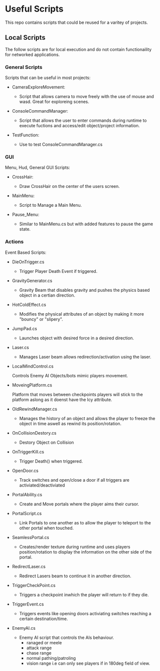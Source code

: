 # Useful Scripts

This repo contains scripts that could be reused for a varitey of projects.

## Local Scripts

The follow scripts are for local execution and do not contain functionaility for networked applications.

### General Scripts
Scripts that can be useful in most projects:


* CameraExploreMovement:

	- Script that allows camera to move freely with the use of mouse and wasd. Great for exploreing scenes.
	
* ConsoleCommandManager:
	
	- Script that allows the user to enter commands during runtime to execute fuctions and access/edit object/project information. 

* TestFunction:
	
	- Use to test ConsoleCommandManager.cs

### GUI
Menu, Hud, General GUI Scripts:

* CrossHair:
	
	- Draw CrossHair on the center of the users screen.

* MainMenu:
	
	- Script to Manage a Main Menu. 

* Pause_Menu:
	
	- Similar to MainMenu.cs but with added features to pause the game state.


### Actions

Event Based Scripts:


* DieOnTrigger.cs
	
	- Trigger Player Death Event if triggered.
	
* GravityGenerator.cs
	
	- Gravity Beam that disables gravity and pushes the physics based object in a certian direction.
	
* HotColdEffect.cs
	
	- Modifies the physical attributes of an object by making it more "bouncy" or "slipery".
	
* JumpPad.cs
	
	- Launches object with desired force in a desired direction.
	
* Laser.cs
	
	- Manages Laser beam allows redirection/activation using the laser.
	
* LocalMindControl.cs
	
	Controls Enemy AI Objects/bots mimic players movement.
	
* MoveingPlatform.cs
	
	Platform that moves between checkpoints players will stick to the platform aslong as it doenst have the Icy attribute.
	
* OldRewindManager.cs
	
	- Manages the history of an object and allows the player to freeze the object in time aswell as rewind its position/rotation.
	
* OnCollisionDestory.cs
	
	- Destory Object on Collision
	
* OnTriggerKill.cs
	
	- Trigger Death() when triggered.
	
* OpenDoor.cs
	
	- Track switches and open/close a door if all triggers are activiated/deactiviated
	
* PortalAbility.cs
	
	- Create and Move portals where the player aims their cursor.
	
* PortalScript.cs
	
	- Link Portals to one another as to allow the player to teleport to the other portal when touched.
	
* SeamlessPortal.cs
	
	- Creates/render texture during runtime and uses players position/rotation to display the information on the other side of the portal.	

* RedirectLaser.cs
	
	- Redirect Lasers beam to continue it in another direction.
	
* TriggerCheckPoint.cs
	
	- Triggers a checkpoint inwhich the player will return to if they die.
	
* TriggerEvent.cs
	
	- Triggers events like opening doors activiating switches reaching a certain destination/time.
	
* EnemyAI.cs
	
	- Enemy AI script that controls the AIs behaviour.
		- ranaged or meele
		- attack range
		- chase range
		- normal pathing/patroling
		- vision range i.e can only see players if in 180deg field of view.






